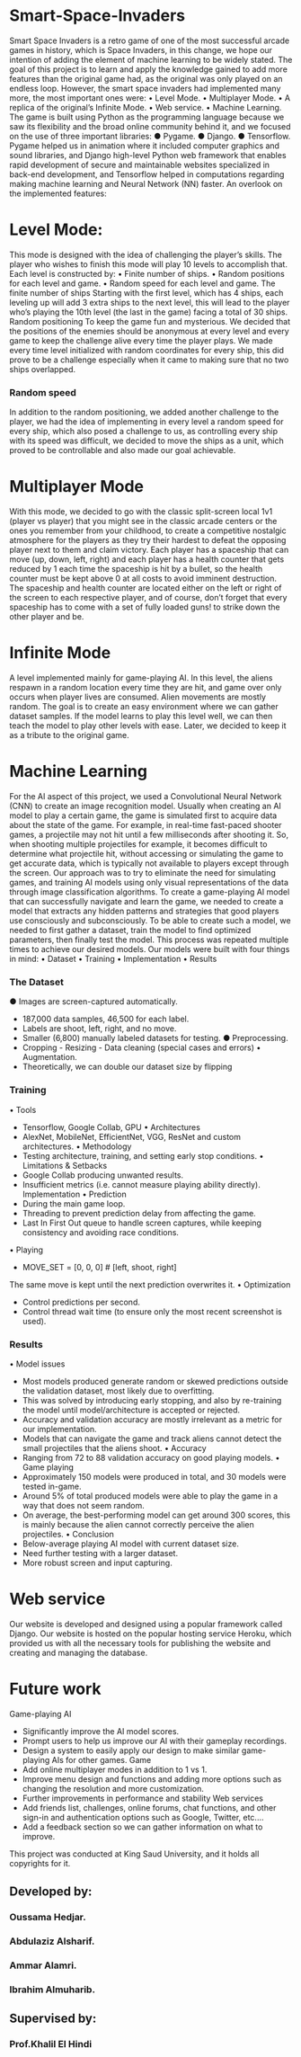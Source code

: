 # Smart-Space-Invaders
Smart Space Invaders is a retro game of one of the most successful arcade games in history, which is Space Invaders, in this change, we hope our intention of adding the element of machine learning to be widely stated.
The goal of this project is to learn and apply the knowledge gained to add more features than the original game had, as the original was only played on an endless loop. However, the smart space invaders had implemented many more, the most important ones were:
• Level Mode.
• Multiplayer Mode.
• A replica of the original’s Infinite Mode.
• Web service.
• Machine Learning.
The game is built using Python as the programming language because we saw its flexibility and the broad online community behind it, and we focused on the use of three important libraries:
● Pygame.
● Django.
● Tensorflow.
Pygame helped us in animation where it included computer graphics and sound
libraries, and Django high-level Python web framework that enables rapid development
of secure and maintainable websites specialized in back-end development, and
Tensorflow helped in computations regarding making machine learning and Neural Network
(NN) faster.
An overlook on the implemented features:
# Level Mode:
This mode is designed with the idea of challenging the player’s skills. The player who wishes to finish this mode will play 10 levels to accomplish that. Each level is constructed by:
•	Finite number of ships.
•	Random positions for each level and game.
•	Random speed for each level and game.
The finite number of ships
Starting with the first level, which has 4 ships, each leveling up will add 3 extra ships to the next level, this will lead to the player who’s playing the 10th  level (the last in the game) facing a total of 30 ships.
Random positioning
To keep the game fun and mysterious. We decided that the positions of the enemies should be anonymous at every level and every game to keep the challenge alive every time the player plays.
We made every time level initialized with random coordinates for every ship, this did prove to be a challenge especially when it came to making sure that no two ships overlapped.



### Random speed
In addition to the random positioning, we added another challenge to the player, we had the idea of implementing in every level a random speed for every ship, which also posed a challenge to us, as controlling every ship with its speed was difficult, we decided to move the ships as a unit, which proved to be controllable and also made our goal achievable.  

# Multiplayer Mode
With this mode, we decided to go with the classic split-screen local 1v1 (player vs player)  that you might see in the classic arcade centers or the ones you remember from your childhood, to create a competitive nostalgic atmosphere for the players as they try their hardest to defeat the opposing player next to them and claim victory.
Each player has a spaceship that can move (up, down, left, right) and each player has a health counter that gets reduced by 1 each time the spaceship is hit by a bullet, so the health counter must be kept above 0 at all costs to avoid imminent destruction.
The spaceship and health counter are located either on the left or right of the screen to each respective player, and of course, don’t forget that every spaceship has to come with a set of fully loaded guns! to strike down the other player and be.


# Infinite Mode
A level implemented mainly for game-playing AI. In this level, the aliens respawn in a random location every time they are hit, and game over only occurs when player lives are consumed.
Alien movements are mostly random. The goal is to create an easy environment where we can gather dataset samples. If the model learns to play this level well, we can then teach the model to play other levels with ease. Later, we decided to keep it as a tribute to the original game.

# Machine Learning
For the AI aspect of this project, we used a Convolutional Neural Network (CNN) to create an image recognition model.
Usually when creating an AI model to play a certain game, the game is simulated first to acquire data about the state of the game.
For example, in real-time fast-paced shooter games, a projectile may not hit until a few milliseconds after shooting it. So, when shooting multiple projectiles for example, it becomes difficult to determine what projectile hit, without accessing or simulating the game to get accurate data, which is typically not available to players except through the screen.
Our approach was to try to eliminate the need for simulating games, and training AI models using only visual representations of the data through image classification algorithms.
To create a game-playing AI model that can successfully navigate and learn the game, we needed to create a model that extracts any hidden patterns and strategies that good players use consciously and subconsciously. To be able to create such a model, we needed to first gather a dataset, train the model to find optimized parameters, then finally test the model. This process was repeated multiple times to achieve our desired models. Our models were built with four things in mind:
•	Dataset
•	Training
•	Implementation
•	Results

### The Dataset
●	Images are screen-captured automatically.
  - 187,000 data samples, 46,500 for each label.
  - Labels are shoot, left, right, and no move.
  - Smaller (6,800) manually labeled datasets for testing.
●	Preprocessing.
  - Cropping		- Resizing	- Data cleaning (special cases and errors)
•	Augmentation.
  - Theoretically, we can double our dataset size by flipping

### Training
•	Tools
  - Tensorflow, Google Collab, GPU
•	Architectures
  - AlexNet, MobileNet, EfficientNet, VGG, ResNet and custom architectures.
•	Methodology
  - Testing architecture, training, and setting early stop conditions.
•	Limitations & Setbacks
  - Google Collab producing unwanted results.
  - Insufficient metrics (i.e. cannot measure playing ability directly).
Implementation
•	Prediction
  - During the main game loop.
  - Threading to prevent prediction delay from affecting the game.
  - Last In First Out queue to handle screen captures, while keeping consistency and avoiding race conditions.
    
•	Playing
  - MOVE_SET = [0, 0, 0] # [left, shoot, right]
    
The same move is kept until the next prediction overwrites it.
•	Optimization
  - Control predictions per second.
  - Control thread wait time (to ensure only the most recent screenshot is used).
    
### Results
•	Model issues
  - Most models produced generate random or skewed predictions outside the validation dataset, most likely due to overfitting.
  - This was solved by introducing early stopping, and also by re-training the model until model/architecture is accepted or rejected.
  - Accuracy and validation accuracy are mostly irrelevant as a metric for our implementation.
  - Models that can navigate the game and track aliens cannot detect the small projectiles that the aliens shoot.
•	Accuracy
  - Ranging from 72 to 88 validation accuracy on good playing models.
•	Game playing
  - Approximately 150 models were produced in total, and 30 models were tested in-game.
  - Around 5% of total produced models were able to play the game in a way that does not seem random.
  - On average, the best-performing model can get around 300 scores, this is mainly because the alien cannot correctly perceive the alien projectiles.
•	Conclusion
  - Below-average playing AI model with current dataset size.
  - Need further testing with a larger dataset.
  - More robust screen and input capturing.

    
# Web service
Our website is developed and designed using a popular framework called Django.
Our website is hosted on the popular hosting service Heroku, which provided us with all the necessary tools for publishing the website and creating and managing the database.


# Future work
Game-playing AI
- Significantly improve the AI model scores.
- Prompt users to help us improve our AI with their gameplay recordings.
- Design a system to easily apply our design to make similar game-playing AIs for other games.
Game
- Add online multiplayer modes in addition to 1 vs 1.
- Improve menu design and functions and adding more options such as changing the resolution and more customization.
- Further improvements in performance and stability
Web services
- Add friends list, challenges, online forums, chat functions, and other sign-in and authentication options such as Google, Twitter, etc.…
- Add a feedback section so we can gather information on what to improve.
  
This project was conducted at King Saud University, and it holds all copyrights for it.
## Developed by:
### Oussama Hedjar.
### Abdulaziz Alsharif.     
### Ammar Alamri.          
### Ibrahim Almuharib.   
## Supervised by:
### Prof.Khalil El Hindi

